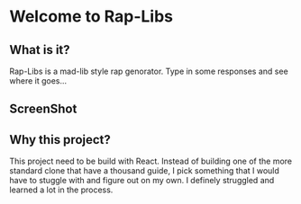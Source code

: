 # Welcome to Rap-Libs
## What is it?

Rap-Libs is a mad-lib style rap genorator. Type in some responses and see where it goes...

## ScreenShot

## Why this project?

This project need to be build with React. Instead of building one of the more standard clone that have a thousand guide, I pick something that I would have to stuggle with and figure out on my own. I definely struggled and learned a lot in the process.
